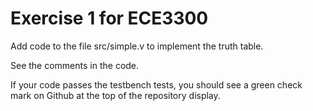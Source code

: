 # Exercise 1 for ECE3300 

Add code to the file src/simple.v to implement the truth table.

See the comments in the code.

If your code passes the testbench tests, you should see a green check mark on Github at the top
of the repository display.





